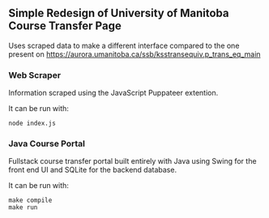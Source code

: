 ## Simple Redesign of University of Manitoba Course Transfer Page

Uses scraped data to make a different interface compared to the one present on https://aurora.umanitoba.ca/ssb/ksstransequiv.p_trans_eq_main

### Web Scraper

Information scraped using the JavaScript Puppateer extention.

It can be run with:

```
node index.js
```

### Java Course Portal

Fullstack course transfer portal built entirely with Java using Swing for the front end UI and SQLite for the backend database.

It can be run with:

```
make compile
make run
```
